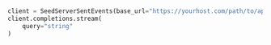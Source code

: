 ```python


client = SeedServerSentEvents(base_url="https://yourhost.com/path/to/api", )        
client.completions.stream(
	query="string"
)
 
```                        


